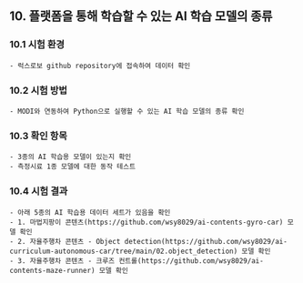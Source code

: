 ## 10. 플랫폼을 통해 학습할 수 있는 AI 학습 모델의 종류


### 10.1 시험 환경
    - 럭스로보 github repository에 접속하여 데이터 확인


### 10.2 시험 방법
    - MODI와 연동하여 Python으로 실행할 수 있는 AI 학습 모델의 종류 확인
  


### 10.3 확인 항목
    - 3종의 AI 학습용 모델이 있는지 확인
    - 측정시료 1종 모델에 대한 동작 테스트


### 10.4 시험 결과
    - 아래 5종의 AI 학습용 데이터 세트가 있음을 확인
    - 1. 마법지팡이 콘텐츠(https://github.com/wsy8029/ai-contents-gyro-car) 모델 확인
    - 2. 자율주행차 콘텐츠 - Object detection(https://github.com/wsy8029/ai-curriculum-autonomous-car/tree/main/02.object_detection) 모델 확인
    - 3. 자율주행차 콘텐츠 - 크루즈 컨트롤(https://github.com/wsy8029/ai-contents-maze-runner) 모델 확인